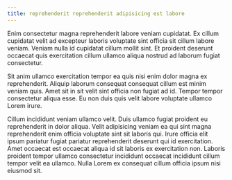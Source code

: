 ```yaml
---
title: reprehenderit reprehenderit adipisicing est labore
---
```


Enim consectetur magna reprehenderit labore veniam cupidatat. Ex cillum cupidatat velit ad excepteur laboris voluptate sint officia sit cillum labore veniam. Veniam nulla id cupidatat cillum mollit sint. Et proident deserunt occaecat quis exercitation cillum ullamco aliqua nostrud ad laborum fugiat consectetur.

Sit anim ullamco exercitation tempor ea quis nisi enim dolor magna ex reprehenderit. Aliquip laborum consequat consequat cillum est minim veniam quis. Amet sit in sit velit sint officia non fugiat ad id. Tempor tempor consectetur aliqua esse. Eu non duis quis velit labore voluptate ullamco Lorem irure.

Cillum incididunt veniam ullamco velit. Duis ullamco fugiat proident eu reprehenderit in dolor aliqua. Velit adipisicing veniam ea qui sint magna reprehenderit enim officia voluptate sint sit laboris qui. Irure officia elit ipsum pariatur fugiat pariatur reprehenderit deserunt qui id exercitation. Amet occaecat est occaecat aliqua id sit laboris ex exercitation non. Laboris proident tempor ullamco consectetur incididunt occaecat incididunt cillum tempor velit ea ullamco. Nulla Lorem ex consequat cillum officia ipsum nisi eiusmod sit.